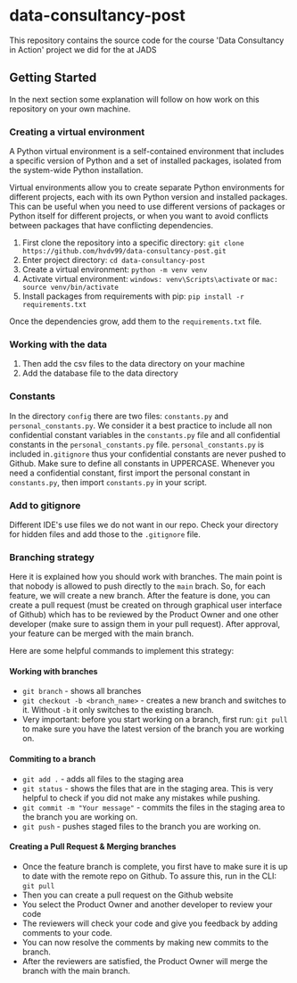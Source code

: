 # data-consultancy-post
This repository contains the source code for the course 'Data Consultancy in Action' project we did for the  at JADS

## Getting Started
In the next section some explanation will follow on how work on this repository on your own machine.

### Creating a virtual environment
A Python virtual environment is a self-contained environment that includes a specific version of Python and a set of 
installed packages, isolated from the system-wide Python installation.

Virtual environments allow you to create separate Python environments for different projects, each with its own Python 
version and installed packages. This can be useful when you need to use different versions of packages or Python itself
for different projects, or when you want to avoid conflicts between packages that have conflicting dependencies.
1. First clone the repository into a specific directory: `git clone https://github.com/hvdv99/data-consultancy-post.git`
2. Enter project directory: `cd data-consultancy-post`
3. Create a virtual environment: `python -m venv venv`
4. Activate virtual environment: `windows: venv\Scripts\activate` or `mac: source venv/bin/activate`
5. Install packages from requirements with pip: `pip install -r requirements.txt`

Once the dependencies grow, add them to the `requirements.txt` file.

### Working with the data
1. Then add the csv files to the data directory on your machine
2. Add the database file to the data directory

### Constants
In the directory `config` there are two files: `constants.py` and `personal_constants.py`. We consider it a best
practice to include all non confidential constant variables in the `constants.py` file and all confidential constants
in the `personal_constants.py` file. `personal_constants.py` is included in`.gitignore` thus your confidential constants 
are never pushed to Github. Make sure to define all constants in UPPERCASE. Whenever you need a confidential constant,
first import the personal constant in `constants.py`, then import `constants.py` in your script.

### Add to gitignore
Different IDE's use files we do not want in our repo. Check your directory for hidden files and add those to the 
`.gitignore` file.

### Branching strategy
Here it is explained how you should work with branches. The main point is that nobody is allowed to push directly to the
`main` brach. So, for each feature, we will create a new branch. After the feature is done, you can create a pull 
request (must be created on through graphical user interface of Github) which has to be reviewed by the Product Owner 
and one other developer (make sure to assign them in your pull request). After approval, your feature can be merged with 
the main branch. 

Here are some helpful commands to implement this strategy:
#### Working with branches
- `git branch` - shows all branches
- `git checkout -b <branch_name>` - creates a new branch and switches to it. Without `-b` it only switches to the 
existing branch.
- Very important: before you start working on a branch, first run: `git pull` to make sure you have the 
latest version of the branch you are working on.
#### Commiting to a branch
- `git add .` - adds all files to the staging area
- `git status` - shows the files that are in the staging area. This is very helpful to check if you did not make any 
mistakes while pushing.
- `git commit -m "Your message"` - commits the files in the staging area to the branch you are working on.
- `git push` - pushes staged files to the branch you are working on.

#### Creating a Pull Request & Merging branches
- Once the feature branch is complete, you first have to make sure it is up to date with the remote repo on Github. To
assure this, run in the CLI: `git pull`
- Then you can create a pull request on the Github website
- You select the Product Owner and another developer to review your code
- The reviewers will check your code and give you feedback by adding comments to your code.
- You can now resolve the comments by making new commits to the branch.
- After the reviewers are satisfied, the Product Owner will merge the branch with the main branch.